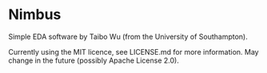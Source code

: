 # Nimbus

Simple EDA software by Taibo Wu (from the University of Southampton).

Currently using the MIT licence, see LICENSE.md for more information. May change in the future (possibly
Apache License 2.0).